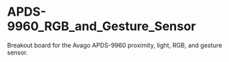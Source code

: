APDS-9960_RGB_and_Gesture_Sensor
================================

Breakout board for the Avago APDS-9960 proximity, light, RGB, and gesture sensor.
